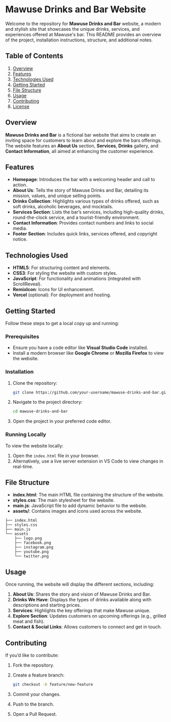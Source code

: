 # Mawuse Drinks and Bar Website

Welcome to the repository for **Mawuse Drinks and Bar** website, a modern and stylish site that showcases the unique drinks, services, and experiences offered at Mawuse's bar. This README provides an overview of the project, installation instructions, structure, and additional notes.

## Table of Contents

1. [Overview](#overview)
2. [Features](#features)
3. [Technologies Used](#technologies-used)
4. [Getting Started](#getting-started)
5. [File Structure](#file-structure)
6. [Usage](#usage)
7. [Contributing](#contributing)
8. [License](#license)

## Overview

**Mawuse Drinks and Bar** is a fictional bar website that aims to create an inviting space for customers to learn about and explore the bars offerings. The website features an **About Us** section, **Services**, **Drinks** gallery, and **Contact Information**, all aimed at enhancing the customer experience.

## Features

- **Homepage**: Introduces the bar with a welcoming header and call to action.
- **About Us**: Tells the story of Mawuse Drinks and Bar, detailing its mission, values, and unique selling points.
- **Drinks Collection**: Highlights various types of drinks offered, such as soft drinks, alcoholic beverages, and mocktails.
- **Services Section**: Lists the bar’s services, including high-quality drinks, round-the-clock service, and a tourist-friendly environment.
- **Contact Information**: Provides contact numbers and links to social media.
- **Footer Section**: Includes quick links, services offered, and copyright notice.

## Technologies Used

- **HTML5**: For structuring content and elements.
- **CSS3**: For styling the website with custom styles.
- **JavaScript**: For functionality and animations (integrated with ScrollReveal).
- **RemixIcon**: Icons for UI enhancement.
- **Vercel** (optional): For deployment and hosting.

## Getting Started

Follow these steps to get a local copy up and running:

### Prerequisites

- Ensure you have a code editor like **Visual Studio Code** installed.
- Install a modern browser like **Google Chrome** or **Mozilla Firefox** to view the website.

### Installation

1. Clone the repository:

   ```bash
   git clone https://github.com/your-username/mawuse-drinks-and-bar.git
   ```
2. Navigate to the project directory:

   ```bash
   cd mawuse-drinks-and-bar
   ```
3. Open the project in your preferred code editor.

### Running Locally

To view the website locally:

1. Open the `index.html` file in your browser.
2. Alternatively, use a live server extension in VS Code to view changes in real-time.

## File Structure

- **index.html**: The main HTML file containing the structure of the website.
- **styles.css**: The main stylesheet for the website.
- **main.js**: JavaScript file to add dynamic behavior to the website.
- **assets/**: Contains images and icons used across the website.

```
├── index.html
├── styles.css
├── main.js
└── assets
    ├── logo.png
    ├── facebook.png
    ├── instagram.png
    ├── youtube.png
    └── twitter.png
```

## Usage

Once running, the website will display the different sections, including:

1. **About Us**: Shares the story and vision of Mawuse Drinks and Bar.
2. **Drinks We Have**: Displays the types of drinks available along with descriptions and starting prices.
3. **Services**: Highlights the key offerings that make Mawuse unique.
4. **Explore Section**: Updates customers on upcoming offerings (e.g., grilled meat and fish).
5. **Contact & Social Links**: Allows customers to connect and get in touch.

## Contributing

If you’d like to contribute:

1. Fork the repository.
2. Create a feature branch:

   ```bash
   git checkout -b feature/new-feature
   ```
3. Commit your changes.
4. Push to the branch.
5. Open a Pull Request.
